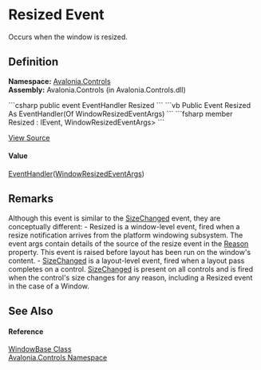 # Resized Event


Occurs when the window is resized.



## Definition
**Namespace:** <a href="N_Avalonia_Controls">Avalonia.Controls</a>  
**Assembly:** Avalonia.Controls (in Avalonia.Controls.dll)

<Tabs groupId="api-code-preview">
<TabItem value="csharp" label="C#">
```csharp
public event EventHandler<WindowResizedEventArgs> Resized
```
</TabItem>
<TabItem value="vb" label="VB">
```vb
Public Event Resized As EventHandler(Of WindowResizedEventArgs)
```
</TabItem>
<TabItem value="fsharp" label="F#">
```fsharp
member Resized : IEvent<EventHandler<WindowResizedEventArgs>,
    WindowResizedEventArgs>
```
</TabItem>
</Tabs>



<a href="https://github.com/AvaloniaUI/Avalonia/tree/master/src/Avalonia.Controls/WindowBase.cs" title="View the source code">View Source</a>



#### Value
<a href="https://learn.microsoft.com/dotnet/api/system.eventhandler-1" target="_blank" rel="noopener noreferrer">EventHandler</a>(<a href="T_Avalonia_Controls_WindowResizedEventArgs">WindowResizedEventArgs</a>)

## Remarks
Although this event is similar to the <a href="E_Avalonia_Controls_Control_SizeChanged">SizeChanged</a> event, they are conceptually different: - Resized is a window-level event, fired when a resize notification arrives from the platform windowing subsystem. The event args contain details of the source of the resize event in the <a href="P_Avalonia_Controls_WindowResizedEventArgs_Reason">Reason</a> property. This event is raised before layout has been run on the window's content. - <a href="E_Avalonia_Controls_Control_SizeChanged">SizeChanged</a> is a layout-level event, fired when a layout pass completes on a control. <a href="E_Avalonia_Controls_Control_SizeChanged">SizeChanged</a> is present on all controls and is fired when the control's size changes for any reason, including a Resized event in the case of a Window.

## See Also


#### Reference
<a href="T_Avalonia_Controls_WindowBase">WindowBase Class</a>  
<a href="N_Avalonia_Controls">Avalonia.Controls Namespace</a>  

